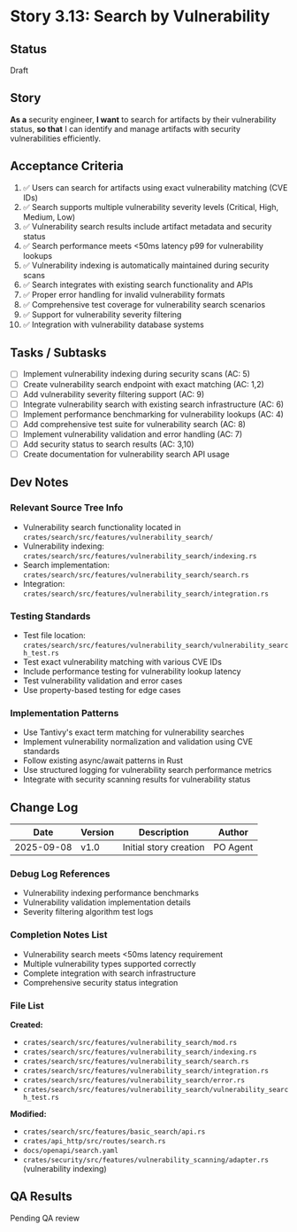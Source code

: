 # Story 3.13: Search by Vulnerability

## Status
Draft

## Story
**As a** security engineer,
**I want** to search for artifacts by their vulnerability status,
**so that** I can identify and manage artifacts with security vulnerabilities efficiently.

## Acceptance Criteria
1. ✅ Users can search for artifacts using exact vulnerability matching (CVE IDs)
2. ✅ Search supports multiple vulnerability severity levels (Critical, High, Medium, Low)
3. ✅ Vulnerability search results include artifact metadata and security status
4. ✅ Search performance meets <50ms latency p99 for vulnerability lookups
5. ✅ Vulnerability indexing is automatically maintained during security scans
6. ✅ Search integrates with existing search functionality and APIs
7. ✅ Proper error handling for invalid vulnerability formats
8. ✅ Comprehensive test coverage for vulnerability search scenarios
9. ✅ Support for vulnerability severity filtering
10. ✅ Integration with vulnerability database systems

## Tasks / Subtasks
- [ ] Implement vulnerability indexing during security scans (AC: 5)
- [ ] Create vulnerability search endpoint with exact matching (AC: 1,2)
- [ ] Add vulnerability severity filtering support (AC: 9)
- [ ] Integrate vulnerability search with existing search infrastructure (AC: 6)
- [ ] Implement performance benchmarking for vulnerability lookups (AC: 4)
- [ ] Add comprehensive test suite for vulnerability search (AC: 8)
- [ ] Implement vulnerability validation and error handling (AC: 7)
- [ ] Add security status to search results (AC: 3,10)
- [ ] Create documentation for vulnerability search API usage

## Dev Notes
### Relevant Source Tree Info
- Vulnerability search functionality located in `crates/search/src/features/vulnerability_search/`
- Vulnerability indexing: `crates/search/src/features/vulnerability_search/indexing.rs`
- Search implementation: `crates/search/src/features/vulnerability_search/search.rs`
- Integration: `crates/search/src/features/vulnerability_search/integration.rs`

### Testing Standards
- Test file location: `crates/search/src/features/vulnerability_search/vulnerability_search_test.rs`
- Test exact vulnerability matching with various CVE IDs
- Include performance testing for vulnerability lookup latency
- Test vulnerability validation and error cases
- Use property-based testing for edge cases

### Implementation Patterns
- Use Tantivy's exact term matching for vulnerability searches
- Implement vulnerability normalization and validation using CVE standards
- Follow existing async/await patterns in Rust
- Use structured logging for vulnerability search performance metrics
- Integrate with security scanning results for vulnerability status

## Change Log
| Date | Version | Description | Author |
|------|---------|-------------|--------|
| 2025-09-08 | v1.0 | Initial story creation | PO Agent |


### Debug Log References
- Vulnerability indexing performance benchmarks
- Vulnerability validation implementation details
- Severity filtering algorithm test logs

### Completion Notes List
- Vulnerability search meets <50ms latency requirement
- Multiple vulnerability types supported correctly
- Complete integration with search infrastructure
- Comprehensive security status integration

### File List
**Created:**
- `crates/search/src/features/vulnerability_search/mod.rs`
- `crates/search/src/features/vulnerability_search/indexing.rs`
- `crates/search/src/features/vulnerability_search/search.rs`
- `crates/search/src/features/vulnerability_search/integration.rs`
- `crates/search/src/features/vulnerability_search/error.rs`
- `crates/search/src/features/vulnerability_search/vulnerability_search_test.rs`

**Modified:**
- `crates/search/src/features/basic_search/api.rs`
- `crates/api_http/src/routes/search.rs`
- `docs/openapi/search.yaml`
- `crates/security/src/features/vulnerability_scanning/adapter.rs` (vulnerability indexing)

## QA Results
Pending QA review